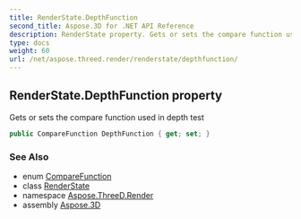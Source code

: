 ```yaml
---
title: RenderState.DepthFunction
second_title: Aspose.3D for .NET API Reference
description: RenderState property. Gets or sets the compare function used in depth test
type: docs
weight: 60
url: /net/aspose.threed.render/renderstate/depthfunction/
---
```

## RenderState.DepthFunction property

Gets or sets the compare function used in depth test

```csharp
public CompareFunction DepthFunction { get; set; }
```

### See Also

* enum [CompareFunction](../../comparefunction/)
* class [RenderState](../)
* namespace [Aspose.ThreeD.Render](../../../aspose.threed.render/)
* assembly [Aspose.3D](../../../)


